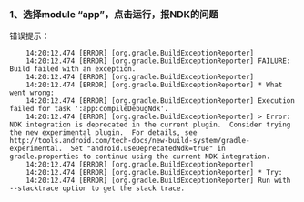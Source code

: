 ###    1、选择module “app”，点击运行，报NDK的问题
错误提示：

        14:20:12.474 [ERROR] [org.gradle.BuildExceptionReporter] 
        14:20:12.474 [ERROR] [org.gradle.BuildExceptionReporter] FAILURE: Build failed with an exception.
        14:20:12.474 [ERROR] [org.gradle.BuildExceptionReporter] 
        14:20:12.474 [ERROR] [org.gradle.BuildExceptionReporter] * What went wrong:
        14:20:12.474 [ERROR] [org.gradle.BuildExceptionReporter] Execution failed for task ':app:compileDebugNdk'.
        14:20:12.474 [ERROR] [org.gradle.BuildExceptionReporter] > Error: NDK integration is deprecated in the current plugin.  Consider trying the new experimental plugin.  For details, see http://tools.android.com/tech-docs/new-build-system/gradle-experimental.  Set "android.useDeprecatedNdk=true" in gradle.properties to continue using the current NDK integration.
        14:20:12.474 [ERROR] [org.gradle.BuildExceptionReporter] 
        14:20:12.474 [ERROR] [org.gradle.BuildExceptionReporter] * Try:
        14:20:12.474 [ERROR] [org.gradle.BuildExceptionReporter] Run with --stacktrace option to get the stack trace. 
        